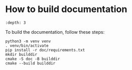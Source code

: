 # How to build documentation

```{contents}
:depth: 3
```

To build the documentation, follow these steps:

```shell
python3 -m venv venv
. venv/bin/activate
pip install -r doc/requirements.txt
mkdir builddir
cmake -S doc -B builddir
cmake --build builddir
```
